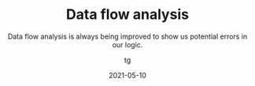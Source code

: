 ---
date: 2021-05-10
title: Data flow analysis
technologies: [java]
topics: [latest]
author: tg
subtitle: Data flow analysis is always being improved to show us potential errors in our logic.
thumbnail: ./thumbnail.png
cardThumbnail: ./card.png
shortVideo:
  poster: ./tip.png
  url: https://youtu.be/toySbTAKD7c
leadin: |
  IntelliJ IDEA's data flow analysis can locate places where we could have errors in our code. For example, if we use a negative number for initialising an array, or checking for negative values where the value couldn't be negative.

---